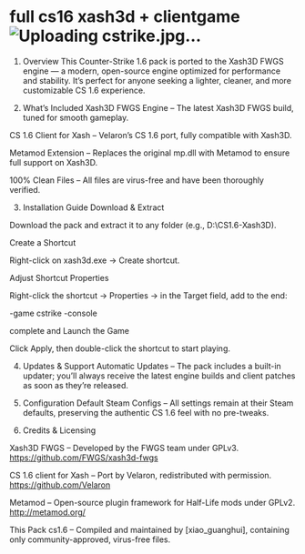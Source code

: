 # full cs16 xash3d + clientgame![Uploading cstrike.jpg…]()

1. Overview
This Counter-Strike 1.6 pack is ported to the Xash3D FWGS engine — a modern, open-source engine optimized for performance and stability. It’s perfect for anyone seeking a lighter, cleaner, and more customizable CS 1.6 experience.

2. What’s Included
Xash3D FWGS Engine
– The latest Xash3D FWGS build, tuned for smooth gameplay.

CS 1.6 Client for Xash
– Velaron’s CS 1.6 port, fully compatible with Xash3D.

Metamod Extension
– Replaces the original mp.dll with Metamod to ensure full support on Xash3D.

100% Clean Files
– All files are virus-free and have been thoroughly verified.

3. Installation Guide
Download & Extract

Download the pack and extract it to any folder (e.g., D:\CS1.6-Xash3D).

Create a Shortcut

Right-click on xash3d.exe → Create shortcut.

Adjust Shortcut Properties

Right-click the shortcut → Properties → in the Target field, add to the end:

-game cstrike -console

complete and Launch the Game

Click Apply, then double-click the shortcut to start playing.

4. Updates & Support
Automatic Updates
– The pack includes a built-in updater; you’ll always receive the latest engine builds and client patches as soon as they’re released.

5. Configuration
Default Steam Configs
– All settings remain at their Steam defaults, preserving the authentic CS 1.6 feel with no pre-tweaks.

6. Credits & Licensing

Xash3D FWGS – Developed by the FWGS team under GPLv3.
https://github.com/FWGS/xash3d-fwgs

CS 1.6 client for Xash – Port by Velaron, redistributed with permission.
https://github.com/Velaron

Metamod – Open-source plugin framework for Half-Life mods under GPLv2.
http://metamod.org/

This Pack cs1.6 – Compiled and maintained by [xiao_guanghui], containing only community-approved, virus-free files.

